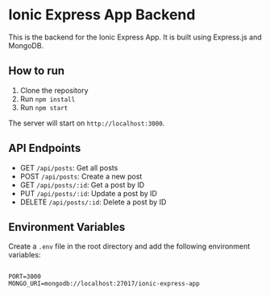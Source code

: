 
# Ionic Express App Backend

This is the backend for the Ionic Express App. It is built using Express.js and MongoDB.

## How to run

1. Clone the repository
2. Run `npm install`
3. Run `npm start`

The server will start on `http://localhost:3000`.

## API Endpoints

- GET `/api/posts`: Get all posts
- POST `/api/posts`: Create a new post
- GET `/api/posts/:id`: Get a post by ID
- PUT `/api/posts/:id`: Update a post by ID
- DELETE `/api/posts/:id`: Delete a post by ID

## Environment Variables

Create a `.env` file in the root directory and add the following environment variables:

```

PORT=3000
MONGO_URI=mongodb://localhost:27017/ionic-express-app

```
